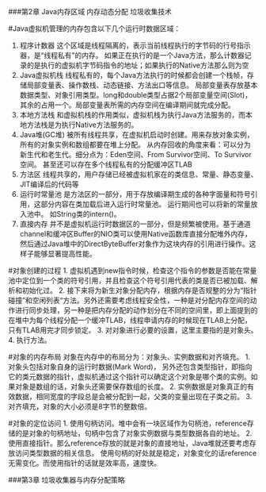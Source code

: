 ###第2章 Java内存区域
内存动态分配  垃圾收集技术

#Java虚拟机管理的内存包含以下几个运行时数据区域：
 1. 程序计数器
    这个区域是线程隔离的，表示当前线程执行的字节码的行号指示器，是“线程私有”的内存。
	如果正在执行的是一个Java方法，那么计数器记录的是执行的虚拟机字节码指令的地址；如果执行的Native方法那么则为空
 2. Java虚拟机栈
    线程私有的，每个Java方法执行的时候都会创建一个栈帧，存储局部变量表、操作数栈、动态链接、方法出口等信息。
	局部变量表存放基本数据类型、对象引用类型。long和double类型占据2个局部变量空间(Slot)，其余的占用一个。局部变量表所需的内存空间在编译期间就完成分配。
 3. 本地方法栈
    和虚拟机栈的作用类似，虚拟机栈为执行Java方法服务的，而本地方法栈是为执行Native方法服务的。
 4. Java堆(GC堆)
    被所有线程共享，在虚拟机启动时创建。用来存放对象实例，所有的对象实例和数组都要在堆上分配。
	从内存回收的角度来看：可以分为 新生代和老生代。细分点为：Eden空间、From Survivor空间、To Survivor空间。
	甚至还可以存在多个线程私有的分配缓冲区TLAB
 5. 方法区
    线程共享的，用户存储已经被虚拟机家在的类信息、常量、静态变量、JIT编译后的代码等
 6. 运行时常量池
    是方法区的一部分，用于存放编译期生成的各种字面量和符号引用，这部分内容在类加载后进入运行时常量池。
    运行期间也可以将新的常量放入池中。 如String类的intern()。
 7. 直接内存
    并不是虚拟机运行时数据区的一部分，但是频繁被使用。基于通道channel和缓冲区Buffer的NIO类可以使用Native函数库直接分配堆外内存，然后通过Java堆中的DirectByteBuffer对象作为这块内存的引用进行操作。这样子能够显著提高性能。

#对象创建的过程
	1. 虚拟机遇到new指令时候，检查这个指令的参数是否能在常量池中定位到一个类的符号引用，并且检查这个符号引用代表的类是否已被加载、解析和初始化过。
	2. 接下来将为新生对象分配内存，根据内存是否规整的分为“指针碰撞”和空闲列表“方法。另外还需要考虑线程安全性，一种是对分配内存空间的动作进行同步处理，另一种是把内存分配的动作划分在不同的空间里，即上面提到的在堆中为每个线程分配一个缓冲TLAB，线程申请内存的时候现在TLAB上分配，只有TLAB用完才同步锁定。
	3. 对对象进行必要的设置，这里主要指的是对象头。
	4. 执行<init>方法。

#对象的内存布局
	对象在内存中的布局分为：对象头、实例数据和对齐填充。
	1. 对象头包括对象自身的运行时数据(Mark Word)， 另外还包含类型指针，即指向它的类元数据的指针，虚拟机通过这个指针可以确定这个对象是哪个类的实例。如果对象是数组的话，对象头还需要保存数组的长度。
	2. 实例数据是对象真正的有效数据，相同宽度的字段总是会被分配到一起，父类的变量出现在子类之前。
	3. 对齐填充，对象的大小必须是8字节的整数倍。

#对象的定位访问
	1. 使用句柄访问。堆中会有一块区域作为句柄池，reference存储的是对象的句柄地址，句柄中包含了对象实例数据与类型数据各自的地址。
	2. 使用直接指针。那么reference存放的就是对象的直接地址，Java堆就还要考虑存放访问类型数据的相关信息。
使用句柄的好处就是稳定，对象变化的话reference无需变化。而使用指针的话就是效率高，速度快。


###第3章 垃圾收集器与内存分配策略

